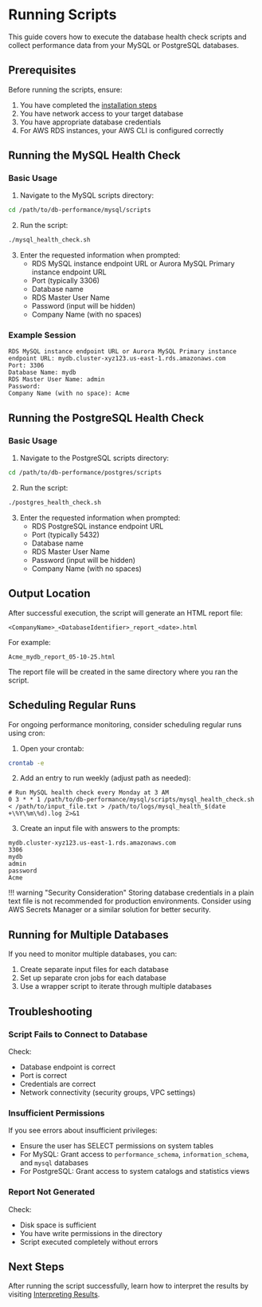 # Running Scripts

This guide covers how to execute the database health check scripts and collect performance data from your MySQL or PostgreSQL databases.

## Prerequisites

Before running the scripts, ensure:

1. You have completed the [installation steps](installation.md)
2. You have network access to your target database
3. You have appropriate database credentials
4. For AWS RDS instances, your AWS CLI is configured correctly

## Running the MySQL Health Check

### Basic Usage

1. Navigate to the MySQL scripts directory:

```bash
cd /path/to/db-performance/mysql/scripts
```

2. Run the script:

```bash
./mysql_health_check.sh
```

3. Enter the requested information when prompted:
   - RDS MySQL instance endpoint URL or Aurora MySQL Primary instance endpoint URL
   - Port (typically 3306)
   - Database name
   - RDS Master User Name
   - Password (input will be hidden)
   - Company Name (with no spaces)

### Example Session

```
RDS MySQL instance endpoint URL or Aurora MySQL Primary instance endpoint URL: mydb.cluster-xyz123.us-east-1.rds.amazonaws.com
Port: 3306
Database Name: mydb
RDS Master User Name: admin
Password: 
Company Name (with no space): Acme
```

## Running the PostgreSQL Health Check

### Basic Usage

1. Navigate to the PostgreSQL scripts directory:

```bash
cd /path/to/db-performance/postgres/scripts
```

2. Run the script:

```bash
./postgres_health_check.sh
```

3. Enter the requested information when prompted:
   - RDS PostgreSQL instance endpoint URL
   - Port (typically 5432)
   - Database name
   - RDS Master User Name
   - Password (input will be hidden)
   - Company Name (with no spaces)

## Output Location

After successful execution, the script will generate an HTML report file:

```
<CompanyName>_<DatabaseIdentifier>_report_<date>.html
```

For example:
```
Acme_mydb_report_05-10-25.html
```

The report file will be created in the same directory where you ran the script.

## Scheduling Regular Runs

For ongoing performance monitoring, consider scheduling regular runs using cron:

1. Open your crontab:

```bash
crontab -e
```

2. Add an entry to run weekly (adjust path as needed):

```
# Run MySQL health check every Monday at 3 AM
0 3 * * 1 /path/to/db-performance/mysql/scripts/mysql_health_check.sh < /path/to/input_file.txt > /path/to/logs/mysql_health_$(date +\%Y\%m\%d).log 2>&1
```

3. Create an input file with answers to the prompts:

```
mydb.cluster-xyz123.us-east-1.rds.amazonaws.com
3306
mydb
admin
password
Acme
```

!!! warning "Security Consideration"
    Storing database credentials in a plain text file is not recommended for production environments. Consider using AWS Secrets Manager or a similar solution for better security.

## Running for Multiple Databases

If you need to monitor multiple databases, you can:

1. Create separate input files for each database
2. Set up separate cron jobs for each database
3. Use a wrapper script to iterate through multiple databases

## Troubleshooting

### Script Fails to Connect to Database

Check:
- Database endpoint is correct
- Port is correct
- Credentials are correct
- Network connectivity (security groups, VPC settings)

### Insufficient Permissions

If you see errors about insufficient privileges:
- Ensure the user has SELECT permissions on system tables
- For MySQL: Grant access to `performance_schema`, `information_schema`, and `mysql` databases
- For PostgreSQL: Grant access to system catalogs and statistics views

### Report Not Generated

Check:
- Disk space is sufficient
- You have write permissions in the directory
- Script executed completely without errors

## Next Steps

After running the script successfully, learn how to interpret the results by visiting [Interpreting Results](interpreting-results.md).
